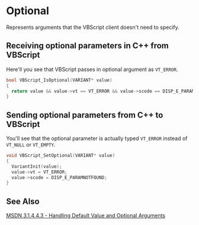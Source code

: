 # Optional

Represents arguments that the VBScript client doesn't need to specify.

## Receiving optional parameters in C++ from VBScript

Here'll you see that VBScript passes in optional argument as `VT_ERROR`.

```c++
bool VBScript_IsOptional(VARIANT* value)
{
  return value && value->vt == VT_ERROR && value->scode == DISP_E_PARAMNOTFOUND;
}
```

## Sending optional parameters from C++ to VBScript

You'll see that the optional parameter is actually typed `VT_ERROR` instead of `VT_NULL` or `VT_EMPTY`.

```c++
void VBScript_SetOptional(VARIANT* value)
{
  VariantInit(value);
  value->vt = VT_ERROR;
  value->scode = DISP_E_PARAMNOTFOUND;
}
```

## See Also

 [MSDN 3.1.4.4.3 - Handling Default Value and Optional Arguments](https://msdn.microsoft.com/en-us/library/cc237626.aspx)
